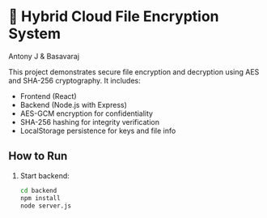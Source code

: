 # 🔐 Hybrid Cloud File Encryption System

Antony J & Basavaraj

This project demonstrates secure file encryption and decryption using AES and SHA-256 cryptography.
It includes:
- Frontend (React)
- Backend (Node.js with Express)
- AES-GCM encryption for confidentiality
- SHA-256 hashing for integrity verification
- LocalStorage persistence for keys and file info

## How to Run
1. Start backend:  
   ```bash
   cd backend
   npm install
   node server.js